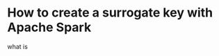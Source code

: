 # How to create a surrogate key with Apache Spark

what is 
<!--stackedit_data:
eyJoaXN0b3J5IjpbMjQ1ODA1NzIxLC0xMDQ4NDc1OTQ1LC0yMD
g4NzQ2NjEyLC00NTI4MDIwNDQsNjM3MjE4Mzg3LDEzNzA3MDMy
NDUsMTA3NzI2MjI1OSwyNTY2MjA4NDQsMTA5NjE1MjY5LC0zOT
c3Mzc5MzUsMjAxNjkxMTE3MCwtMTMxMDQwMTkwMCwxNjEwMTg3
NzU1LC02MTg1NzY3MzUsLTE4MDU2MDkwNDcsLTc0NzMwNDQwNS
wtMTk2NTIwNjYzLC0xMDMzNTc3MTcwLDk1Mzc3MTk1OCwzNTA2
NzkzMzFdfQ==
-->